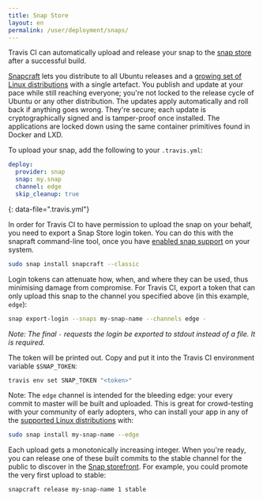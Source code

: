 ```yaml
---
title: Snap Store
layout: en
permalink: /user/deployment/snaps/
---
```


Travis CI can automatically upload and release your snap to the [snap store](https://snapcraft.io) after a successful build.

[Snapcraft](https://snapcraft.io/) lets you distribute to all Ubuntu releases and a [growing set of Linux distributions](https://docs.snapcraft.io/core/install) with a single artefact. You publish and update at your pace while still reaching everyone; you're not locked to the release cycle of Ubuntu or any other distribution. The updates apply automatically and roll back if anything goes wrong. They're secure; each update is cryptographically signed and is tamper-proof once installed. The applications are locked down using the same container primitives found in Docker and LXD.

To upload your snap, add the following to your `.travis.yml`:

```yaml
deploy:
  provider: snap
  snap: my.snap
  channel: edge
  skip_cleanup: true
```
{: data-file=".travis.yml"}

In order for Travis CI to have permission to upload the snap on your behalf, you need to export a Snap Store login token. You can do this with the snapraft command-line tool, once you have [enabled snap support](https://docs.snapcraft.io/core/install) on your system.

```bash
sudo snap install snapcraft --classic
```

Login tokens can attenuate how, when, and where they can be used, thus minimising damage from compromise. For Travis CI, export a token that can only upload this snap to the channel you specified above (in this example, `edge`):

```bash
snap export-login --snaps my-snap-name --channels edge -
```

_Note: The final `-` requests the login be exported to stdout instead of a file. It is required._

The token will be printed out. Copy and put it into the Travis CI environment variable `$SNAP_TOKEN`:

```bash
travis env set SNAP_TOKEN "<token>"
```

Note: The `edge` channel is intended for the bleeding edge: your every commit to master will be built and uploaded. This is great for crowd-testing with your community of early adopters, who can install your app in any of the [supported Linux distributions](https://docs.snapcraft.io/core/install) with:

```bash
sudo snap install my-snap-name --edge
```

Each upload gets a monotonically increasing integer. When you're ready, you can release one of these built commits to the stable channel for the public to discover in the [Snap storefront](https://snapcraft.io/store). For example, you could promote the very first upload to stable:

```bash
snapcraft release my-snap-name 1 stable
```
